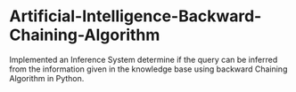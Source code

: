 # Artificial-Intelligence-Backward-Chaining-Algorithm
Implemented an Inference System determine if the query can be inferred from the information given in the knowledge base using backward Chaining Algorithm in Python.

